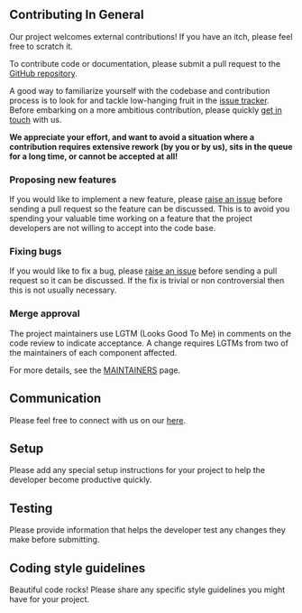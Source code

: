 ## Contributing In General

Our project welcomes external contributions! If you have an itch, please
feel free to scratch it.

To contribute code or documentation, please submit a pull request to the [GitHub
repository](https://github.com/IBM/create-a-predictive-system-for-image-classification-using-deep-learning-as-a-service).

A good way to familiarize yourself with the codebase and contribution process is
to look for and tackle low-hanging fruit in the [issue
tracker](https://github.com/IBM/create-a-predictive-system-for-image-classification-using-deep-learning-as-a-service/issues). Before embarking on 
a more ambitious contribution, please quickly [get in touch](#communication)
with us.

**We appreciate your effort, and want to avoid a situation where a contribution
requires extensive rework (by you or by us), sits in the queue for a long time,
or cannot be accepted at all!**

### Proposing new features

If you would like to implement a new feature, please [raise an
issue](https://github.com/IBM/create-a-predictive-system-for-image-classification-using-deep-learning-as-a-service/issues) before sending a pull
request so the feature can be discussed. This is to avoid you spending your
valuable time working on a feature that the project developers are not willing
to accept into the code base.

### Fixing bugs

If you would like to fix a bug, please [raise an
issue](https://github.com/IBM/create-a-predictive-system-for-image-classification-using-deep-learning-as-a-service/issues) before sending a pull
request so it can be discussed. If the fix is trivial or non controversial then
this is not usually necessary.

### Merge approval

The project maintainers use LGTM (Looks Good To Me) in comments on the code
review to indicate acceptance. A change requires LGTMs from two of the
maintainers of each component affected.

For more details, see the [MAINTAINERS](https://github.com/IBM/create-a-predictive-system-for-image-classification-using-deep-learning-as-a-service/blob/master/MAINTAINERS.md) page.

## Communication

Please feel free to connect with us on our [here](https://github.com/IBM/create-a-predictive-system-for-image-classification-using-deep-learning-as-a-service/issues).

## Setup

Please add any special setup instructions for your project to help the
developer become productive quickly.

## Testing

Please provide information that helps the developer test any changes they
make before submitting.

## Coding style guidelines

Beautiful code rocks! Please share any specific style guidelines you might
have for your project.
